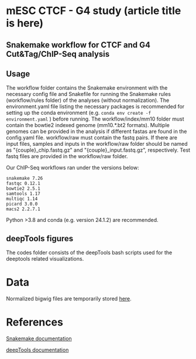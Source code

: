 # mESC CTCF - G4 study (article title is here)

## Snakemake workflow for CTCF and G4 Cut&Tag/ChIP-Seq analysis

## Usage

The workflow folder contains the Snakemake environment with the necessary config file and Snakefile for running the Snakemake rules (workflow/rules folder) of the analyses (without normalization). The environment.yaml file listing the necessary packages is recommended for setting up the conda environment (e.g. `conda env create -f environment.yaml` ) before running. The workflow/index/mm10 folder must contain the bowtie2 indexed genome (mm10.*.bt2 formats). Multiple genomes can be provided in the analysis if different fastas are found in the config.yaml file. workflow/raw must contain the fastq pairs. If there are input files, samples and inputs in the workflow/raw folder should be named as "{couple}_chip.fastq.gz" and "{couple}_input.fastq.gz", respectively. Test fastq files are provided in the workflow/raw folder. 

Our ChIP-Seq workflows ran under the versions below: 

    snakemake 7.26
    fastqc 0.12.1
    bowtie2 2.5.1
    samtools 1.17
    multiqc 1.14
    picard 3.0.0
    macs2 2.2.7.1

Python >3.8 and conda (e.g. version 24.1.2) are recommended.

## deepTools figures

The codes folder consists of the deepTools bash scripts used for the deeptools related visualizations. 

# Data

Normalized bigwig files are temporarily stored [here](https://data.mendeley.com/preview/h46bbkndy9?a=cea130ea-7ffc-4484-9841-f9856787ab8b).

# References

[Snakemake documentation](https://snakemake.readthedocs.io/en/stable/)

[deepTools documentation](https://deeptools.readthedocs.io/en/develop/)


